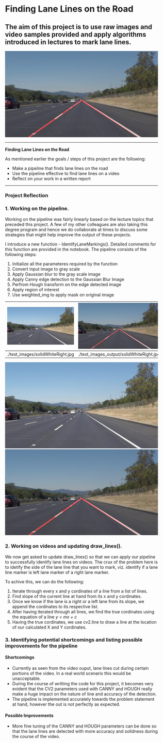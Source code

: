 # **Finding Lane Lines on the Road** 

## The aim of this project is to use raw images and video samples provided and apply algorithms introduced in lectures to mark lane lines.

[![IMAGE ALT TEXT](./test_images_output/solidWhiteRight.jpg)](https://youtu.be/B00_UafkUeI "Project Output")

---

**Finding Lane Lines on the Road**

As mentioned earlier the goals / steps of this project are the following:
* Make a pipeline that finds lane lines on the road
* Use the pipeline effective to find lane lines on a video
* Reflect on your work in a written report

---

### Project Reflection

### 1. Working on the pipeline.

Working on the pipeline was fairly linearly based on the lecture topics that preceded this project. A few of my other colleagues are also taking this degree program and hence we do collaborate at times to discuss some strategies that might help improve the output of these projects.

I introduce a new function - IdentifyLaneMarkings(). Detailed comments for this function are provided in the notebook. The pipeline consists of the following steps:

1. Initialize all the parameteres required by the function
2. Convert input image to gray scale
3. Apply Gaussian blur to the gray scale image
4. Apply Canny edge detection to the Gaussian Blur Image
5. Perfrom Hough transform on the edge detected image
6. Apply region of interest
7. Use weighted_img to apply mask on original image

| [![Sample Image](./test_images/solidWhiteRight.jpg)](./test_images/solidWhiteRight.jpg "Sample Image") | [![Output Image](./test_images_output/solidWhiteRight.jpg)](./test_images_output/solidWhiteRight.jpg "Output Image") |
|:---:|:---:|
| ./test_images/solidWhiteRight.jpg | ./test_images_output/solidWhiteRight.jpg |

![alt-text-1](./test_images/solidWhiteRight.jpg "Sample Image") ![alt-text-2](./test_images_output/solidWhiteRight.jpg "Output Image")

### 2. Working on videos and updating draw_lines().

We now get asked to update draw_lines() so that we can apply our pipeline to successfully identify lane lines on videos.
The crux of the problem here is to idetify the side of the lane line that you want to mark, viz. identify if a lane line marker is left lane marker of a right lane marker.

To achive this, we can do the following:
1. Iterate through every x and y cordinates of a line from a list of lines.
2. Find slope of the current line at hand from its x and y cordinates.
3. Once we know if the lane is a right or a left lane from its slope, we append the cordinates to its respective list.
4. After having iterated through all lines, we find the true cordinates using the equation of a line *y = mx + c*
5. Having the true cordinates, we use cv2.line to draw a line at the location of our calculated X and Y cordinates.

### 3. Identifying potential shortcomings and listing possible improvements for the pipeline

#### Shortcomings
* Currently as seen from the video ouput, lane lines cut during certain portions of the video. In a real world scenario this would be unacceptable.
* During the course of writting the code for this project, it becomes very evident that the CV2 parameters used with CANNY and HOUGH really make a huge impact on the nature of line and accuracy of the detection.
* The pipeline is implemented accurately towards the problem statement at hand, however the out is not perfectly as expected.

#### Possible Improvements
* More fine tuning of the CANNY and HOUGH parameters can be done so that the lane lines are detected with more accuracy and solidness during the course of the video.